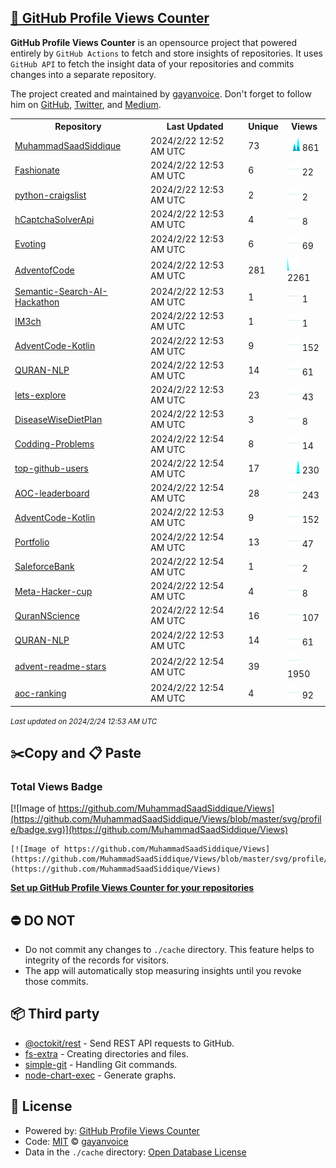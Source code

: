## [🚀 GitHub Profile Views Counter](https://github.com/gayanvoice/github-profile-views-counter)
**GitHub Profile Views Counter** is an opensource project that powered entirely by  `GitHub Actions` to fetch and store insights of repositories.
It uses `GitHub API` to fetch the insight data of your repositories and commits changes into a separate repository.

The project created and maintained by [gayanvoice](https://github.com/gayanvoice). Don't forget to follow him on [GitHub](https://github.com/gayanvoice), [Twitter](https://twitter.com/gayanvoice), and [Medium](https://gayanvoice.medium.com/).

<table>
	<tr>
		<th>
			Repository
		</th>
		<th>
			Last Updated
		</th>
		<th>
			Unique
		</th>
		<th>
			Views
		</th>
	</tr>
	<tr>
		<td>
			<a href="https://github.com/MuhammadSaadSiddique/Views/tree/master/readme/434670985/week.md">
				MuhammadSaadSiddique
			</a>
		</td>
		<td>
			2024/2/22 12:52 AM UTC
		</td>
		<td>
			73
		</td>
		<td>
			<img alt="Response time graph" src="https://github.com/MuhammadSaadSiddique/Views/raw/master/graph/434670985/small/week.png" height="20"> 861
		</td>
	</tr>
	<tr>
		<td>
			<a href="https://github.com/MuhammadSaadSiddique/Views/tree/master/readme/556226503/week.md">
				Fashionate
			</a>
		</td>
		<td>
			2024/2/22 12:53 AM UTC
		</td>
		<td>
			6
		</td>
		<td>
			<img alt="Response time graph" src="https://github.com/MuhammadSaadSiddique/Views/raw/master/graph/556226503/small/week.png" height="20"> 22
		</td>
	</tr>
	<tr>
		<td>
			<a href="https://github.com/MuhammadSaadSiddique/Views/tree/master/readme/526719056/week.md">
				python-craigslist
			</a>
		</td>
		<td>
			2024/2/22 12:53 AM UTC
		</td>
		<td>
			2
		</td>
		<td>
			<img alt="Response time graph" src="https://github.com/MuhammadSaadSiddique/Views/raw/master/graph/526719056/small/week.png" height="20"> 2
		</td>
	</tr>
	<tr>
		<td>
			<a href="https://github.com/MuhammadSaadSiddique/Views/tree/master/readme/527266453/week.md">
				hCaptchaSolverApi
			</a>
		</td>
		<td>
			2024/2/22 12:53 AM UTC
		</td>
		<td>
			4
		</td>
		<td>
			<img alt="Response time graph" src="https://github.com/MuhammadSaadSiddique/Views/raw/master/graph/527266453/small/week.png" height="20"> 8
		</td>
	</tr>
	<tr>
		<td>
			<a href="https://github.com/MuhammadSaadSiddique/Views/tree/master/readme/507267464/week.md">
				Evoting
			</a>
		</td>
		<td>
			2024/2/22 12:53 AM UTC
		</td>
		<td>
			6
		</td>
		<td>
			<img alt="Response time graph" src="https://github.com/MuhammadSaadSiddique/Views/raw/master/graph/507267464/small/week.png" height="20"> 69
		</td>
	</tr>
	<tr>
		<td>
			<a href="https://github.com/MuhammadSaadSiddique/Views/tree/master/readme/441395757/week.md">
				AdventofCode
			</a>
		</td>
		<td>
			2024/2/22 12:53 AM UTC
		</td>
		<td>
			281
		</td>
		<td>
			<img alt="Response time graph" src="https://github.com/MuhammadSaadSiddique/Views/raw/master/graph/441395757/small/week.png" height="20"> 2261
		</td>
	</tr>
	<tr>
		<td>
			<a href="https://github.com/MuhammadSaadSiddique/Views/tree/master/readme/581472742/week.md">
				Semantic-Search-AI-Hackathon
			</a>
		</td>
		<td>
			2024/2/22 12:53 AM UTC
		</td>
		<td>
			1
		</td>
		<td>
			<img alt="Response time graph" src="https://github.com/MuhammadSaadSiddique/Views/raw/master/graph/581472742/small/week.png" height="20"> 1
		</td>
	</tr>
	<tr>
		<td>
			<a href="https://github.com/MuhammadSaadSiddique/Views/tree/master/readme/362981091/week.md">
				IM3ch
			</a>
		</td>
		<td>
			2024/2/22 12:53 AM UTC
		</td>
		<td>
			1
		</td>
		<td>
			<img alt="Response time graph" src="https://github.com/MuhammadSaadSiddique/Views/raw/master/graph/362981091/small/week.png" height="20"> 1
		</td>
	</tr>
	<tr>
		<td>
			<a href="https://github.com/MuhammadSaadSiddique/Views/tree/master/readme/567431330/week.md">
				AdventCode-Kotlin
			</a>
		</td>
		<td>
			2024/2/22 12:53 AM UTC
		</td>
		<td>
			9
		</td>
		<td>
			<img alt="Response time graph" src="https://github.com/MuhammadSaadSiddique/Views/raw/master/graph/567431330/small/week.png" height="20"> 152
		</td>
	</tr>
	<tr>
		<td>
			<a href="https://github.com/MuhammadSaadSiddique/Views/tree/master/readme/578048211/week.md">
				QURAN-NLP
			</a>
		</td>
		<td>
			2024/2/22 12:53 AM UTC
		</td>
		<td>
			14
		</td>
		<td>
			<img alt="Response time graph" src="https://github.com/MuhammadSaadSiddique/Views/raw/master/graph/578048211/small/week.png" height="20"> 61
		</td>
	</tr>
	<tr>
		<td>
			<a href="https://github.com/MuhammadSaadSiddique/Views/tree/master/readme/546116981/week.md">
				lets-explore
			</a>
		</td>
		<td>
			2024/2/22 12:53 AM UTC
		</td>
		<td>
			23
		</td>
		<td>
			<img alt="Response time graph" src="https://github.com/MuhammadSaadSiddique/Views/raw/master/graph/546116981/small/week.png" height="20"> 43
		</td>
	</tr>
	<tr>
		<td>
			<a href="https://github.com/MuhammadSaadSiddique/Views/tree/master/readme/447688402/week.md">
				DiseaseWiseDietPlan
			</a>
		</td>
		<td>
			2024/2/22 12:53 AM UTC
		</td>
		<td>
			3
		</td>
		<td>
			<img alt="Response time graph" src="https://github.com/MuhammadSaadSiddique/Views/raw/master/graph/447688402/small/week.png" height="20"> 8
		</td>
	</tr>
	<tr>
		<td>
			<a href="https://github.com/MuhammadSaadSiddique/Views/tree/master/readme/316180162/week.md">
				Codding-Problems
			</a>
		</td>
		<td>
			2024/2/22 12:54 AM UTC
		</td>
		<td>
			8
		</td>
		<td>
			<img alt="Response time graph" src="https://github.com/MuhammadSaadSiddique/Views/raw/master/graph/316180162/small/week.png" height="20"> 14
		</td>
	</tr>
	<tr>
		<td>
			<a href="https://github.com/MuhammadSaadSiddique/Views/tree/master/readme/682451803/week.md">
				top-github-users
			</a>
		</td>
		<td>
			2024/2/22 12:54 AM UTC
		</td>
		<td>
			17
		</td>
		<td>
			<img alt="Response time graph" src="https://github.com/MuhammadSaadSiddique/Views/raw/master/graph/682451803/small/week.png" height="20"> 230
		</td>
	</tr>
	<tr>
		<td>
			<a href="https://github.com/MuhammadSaadSiddique/Views/tree/master/readme/726455563/week.md">
				AOC-leaderboard
			</a>
		</td>
		<td>
			2024/2/22 12:54 AM UTC
		</td>
		<td>
			28
		</td>
		<td>
			<img alt="Response time graph" src="https://github.com/MuhammadSaadSiddique/Views/raw/master/graph/726455563/small/week.png" height="20"> 243
		</td>
	</tr>
	<tr>
		<td>
			<a href="https://github.com/MuhammadSaadSiddique/Views/tree/master/readme/567431330/week.md">
				AdventCode-Kotlin
			</a>
		</td>
		<td>
			2024/2/22 12:53 AM UTC
		</td>
		<td>
			9
		</td>
		<td>
			<img alt="Response time graph" src="https://github.com/MuhammadSaadSiddique/Views/raw/master/graph/567431330/small/week.png" height="20"> 152
		</td>
	</tr>
	<tr>
		<td>
			<a href="https://github.com/MuhammadSaadSiddique/Views/tree/master/readme/556573537/week.md">
				Portfolio
			</a>
		</td>
		<td>
			2024/2/22 12:54 AM UTC
		</td>
		<td>
			13
		</td>
		<td>
			<img alt="Response time graph" src="https://github.com/MuhammadSaadSiddique/Views/raw/master/graph/556573537/small/week.png" height="20"> 47
		</td>
	</tr>
	<tr>
		<td>
			<a href="https://github.com/MuhammadSaadSiddique/Views/tree/master/readme/396473931/week.md">
				SaleforceBank
			</a>
		</td>
		<td>
			2024/2/22 12:54 AM UTC
		</td>
		<td>
			1
		</td>
		<td>
			<img alt="Response time graph" src="https://github.com/MuhammadSaadSiddique/Views/raw/master/graph/396473931/small/week.png" height="20"> 2
		</td>
	</tr>
	<tr>
		<td>
			<a href="https://github.com/MuhammadSaadSiddique/Views/tree/master/readme/702030107/week.md">
				Meta-Hacker-cup
			</a>
		</td>
		<td>
			2024/2/22 12:54 AM UTC
		</td>
		<td>
			4
		</td>
		<td>
			<img alt="Response time graph" src="https://github.com/MuhammadSaadSiddique/Views/raw/master/graph/702030107/small/week.png" height="20"> 8
		</td>
	</tr>
	<tr>
		<td>
			<a href="https://github.com/MuhammadSaadSiddique/Views/tree/master/readme/713908532/week.md">
				QuranNScience
			</a>
		</td>
		<td>
			2024/2/22 12:54 AM UTC
		</td>
		<td>
			16
		</td>
		<td>
			<img alt="Response time graph" src="https://github.com/MuhammadSaadSiddique/Views/raw/master/graph/713908532/small/week.png" height="20"> 107
		</td>
	</tr>
	<tr>
		<td>
			<a href="https://github.com/MuhammadSaadSiddique/Views/tree/master/readme/578048211/week.md">
				QURAN-NLP
			</a>
		</td>
		<td>
			2024/2/22 12:53 AM UTC
		</td>
		<td>
			14
		</td>
		<td>
			<img alt="Response time graph" src="https://github.com/MuhammadSaadSiddique/Views/raw/master/graph/578048211/small/week.png" height="20"> 61
		</td>
	</tr>
	<tr>
		<td>
			<a href="https://github.com/MuhammadSaadSiddique/Views/tree/master/readme/580547984/week.md">
				advent-readme-stars
			</a>
		</td>
		<td>
			2024/2/22 12:54 AM UTC
		</td>
		<td>
			39
		</td>
		<td>
			<img alt="Response time graph" src="https://github.com/MuhammadSaadSiddique/Views/raw/master/graph/580547984/small/week.png" height="20"> 1950
		</td>
	</tr>
	<tr>
		<td>
			<a href="https://github.com/MuhammadSaadSiddique/Views/tree/master/readme/580035668/week.md">
				aoc-ranking
			</a>
		</td>
		<td>
			2024/2/22 12:54 AM UTC
		</td>
		<td>
			4
		</td>
		<td>
			<img alt="Response time graph" src="https://github.com/MuhammadSaadSiddique/Views/raw/master/graph/580035668/small/week.png" height="20"> 92
		</td>
	</tr>
</table>

<small><i>Last updated on 2024/2/24 12:53 AM UTC</i></small>

## ✂️Copy and 📋 Paste
### Total Views Badge
[![Image of https://github.com/MuhammadSaadSiddique/Views](https://github.com/MuhammadSaadSiddique/Views/blob/master/svg/profile/badge.svg)](https://github.com/MuhammadSaadSiddique/Views)

```readme
[![Image of https://github.com/MuhammadSaadSiddique/Views](https://github.com/MuhammadSaadSiddique/Views/blob/master/svg/profile/badge.svg)](https://github.com/MuhammadSaadSiddique/Views)
```
[**Set up GitHub Profile Views Counter for your repositories**](https://github.com/gayanvoice/github-profile-views-counter)
## ⛔ DO NOT
- Do not commit any changes to `./cache` directory. This feature helps to integrity of the records for visitors.
- The app will automatically stop measuring insights until you revoke those commits.
## 📦 Third party

- [@octokit/rest](https://www.npmjs.com/package/@octokit/rest) - Send REST API requests to GitHub.
- [fs-extra](https://www.npmjs.com/package/fs-extra) - Creating directories and files.
- [simple-git](https://www.npmjs.com/package/simple-git) - Handling Git commands.
- [node-chart-exec](https://www.npmjs.com/package/node-chart-exec) - Generate graphs.
## 📄 License
- Powered by: [GitHub Profile Views Counter](https://github.com/gayanvoice/github-profile-views-counter)
- Code: [MIT](./LICENSE) © [gayanvoice](https://github.com/gayanvoice)
- Data in the `./cache` directory: [Open Database License](https://opendatacommons.org/licenses/odbl/1-0/)